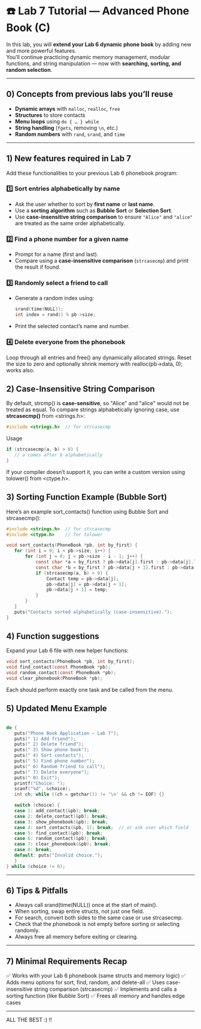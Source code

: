 # ☎️ Lab 7 Tutorial — Advanced Phone Book (C)

In this lab, you will **extend your Lab 6 dynamic phone book** by adding new and more powerful features.  
You’ll continue practicing dynamic memory management, modular functions, and string manipulation — now with **searching, sorting, and random selection**.

---

## 0) Concepts from previous labs you’ll reuse
- **Dynamic arrays** with `malloc`, `realloc`, `free`
- **Structures** to store contacts
- **Menu loops** using `do { … } while`
- **String handling** (`fgets`, removing `\n`, etc.)
- **Random numbers** with `rand`, `srand`, and `time`

---

## 1) New features required in Lab 7
Add these functionalities to your previous Lab 6 phonebook program:

### 1️⃣ Sort entries alphabetically by name
- Ask the user whether to sort by **first name** or **last name**.
- Use a **sorting algorithm** such as **Bubble Sort** or **Selection Sort**.
- Use **case-insensitive string comparison** to ensure `"Alice"` and `"alice"` are treated as the same order alphabetically.

### 2️⃣ Find a phone number for a given name
- Prompt for a name (first and last).
- Compare using a **case-insensitive comparison** (`strcasecmp`) and print the result if found.

### 3️⃣ Randomly select a friend to call
- Generate a random index using:
  ```c
  srand(time(NULL));
  int index = rand() % pb->size;
   ```
- Print the selected contact’s name and number.

### 4️⃣ Delete everyone from the phonebook
Loop through all entries and free() any dynamically allocated strings.
Reset the size to zero and optionally shrink memory with realloc(pb->data, 0); works also.

## 2) Case-Insensitive String Comparison
By default, strcmp() is **case-sensitive**, so "Alice" and "alice" would not be treated as equal.
To compare strings alphabetically ignoring case, use **strcasecmp()** from <strings.h>:
 ```c
#include <strings.h>  // for strcasecmp
 ```
Usage
 ```c
if (strcasecmp(a, b) > 0) {
    // a comes after b alphabetically
}
 ```
If your compiler doesn’t support it, you can write a custom version using tolower() from <ctype.h>.
## 3) Sorting Function Example (Bubble Sort)
Here’s an example sort_contacts() function using Bubble Sort and strcasecmp():
 ```c
#include <strings.h>  // for strcasecmp
#include <ctype.h>    // for tolower

void sort_contacts(PhoneBook *pb, int by_first) {
    for (int i = 0; i < pb->size; i++) {
        for (int j = 0; j < pb->size - i - 1; j++) {
            const char *a = by_first ? pb->data[j].first : pb->data[j].last;
            const char *b = by_first ? pb->data[j + 1].first : pb->data[j + 1].last;
            if (strcasecmp(a, b) > 0) {
                Contact temp = pb->data[j];
                pb->data[j] = pb->data[j + 1];
                pb->data[j + 1] = temp;
            }
        }
    }
    puts("Contacts sorted alphabetically (case-insensitive).");
}
 ```
## 4) Function suggestions
Expand your Lab 6 file with new helper functions:
 ```c
void sort_contacts(PhoneBook *pb, int by_first);
void find_contact(const PhoneBook *pb);
void random_contact(const PhoneBook *pb);
void clear_phonebook(PhoneBook *pb);
 ```
Each should perform exactly one task and be called from the menu.
## 5) Updated Menu Example
 ```c

do {
    puts("Phone Book Application — Lab 7");
    puts(" 1) Add friend");
    puts(" 2) Delete friend");
    puts(" 3) Show phone book");
    puts(" 4) Sort contacts");
    puts(" 5) Find phone number");
    puts(" 6) Random friend to call");
    puts(" 7) Delete everyone");
    puts(" 0) Exit");
    printf("Choice: ");
    scanf("%d", &choice);
    int ch; while ((ch = getchar()) != '\n' && ch != EOF) {}

    switch (choice) {
    case 1: add_contact(&pb); break;
    case 2: delete_contact(&pb); break;
    case 3: show_phonebook(&pb); break;
    case 4: sort_contacts(&pb, 1); break;  // or ask user which field
    case 5: find_contact(&pb); break;
    case 6: random_contact(&pb); break;
    case 7: clear_phonebook(&pb); break;
    case 0: break;
    default: puts("Invalid choice.");
    }
} while (choice != 0);

 ```
---
## 6) Tips & Pitfalls

- Always call srand(time(NULL)) once at the start of main().
- When sorting, swap entire structs, not just one field.
- For search, convert both sides to the same case or use strcasecmp.
- Check that the phonebook is not empty before sorting or selecting randomly.
- Always free all memory before exiting or clearing.
---

## 7) Minimal Requirements Recap

✅ Works with your Lab 6 phonebook (same structs and memory logic)
✅ Adds menu options for sort, find, random, and delete-all
✅ Uses case-insensitive string comparison (strcasecmp)
✅ Implements and calls a sorting function (like Bubble Sort)
✅ Frees all memory and handles edge cases

---
ALL THE BEST :) !!

